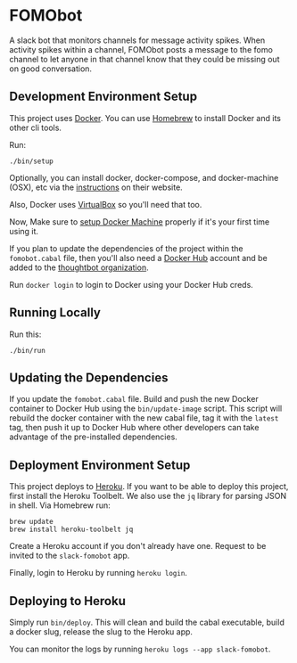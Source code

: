 # FOMObot

A slack bot that monitors channels for message activity spikes. When activity
spikes within a channel, FOMObot posts a message to the fomo channel to let
anyone in that channel know that they could be missing out on good conversation.

## Development Environment Setup

This project uses [Docker]. You can use [Homebrew] to install Docker and its
other cli tools.

[Docker]: https://docker.com
[Homebrew]: http://brew.sh

Run:

```
./bin/setup
```

Optionally, you can install docker, docker-compose, and docker-machine (OSX), etc via the [instructions] on their website.

[instructions]: https://docs.docker.com/engine/installation

Also, Docker uses [VirtualBox] so you'll need that too.

[VirtualBox]: https://www.virtualbox.org/wiki/Downloads

Now, Make sure to [setup Docker Machine] properly if it's your first time using
it.

[setup Docker Machine]: https://docs.docker.com/machine/get-started

If you plan to update the dependencies of the project within the `fomobot.cabal`
file, then you'll also need a [Docker Hub] account and be added to the
[thoughtbot organization].

[Docker Hub]: https://hub.docker.com
[thoughtbot organization]: https://hub.docker.com/u/thoughtbot/

Run `docker login` to login to Docker using your Docker Hub creds.

## Running Locally

Run this:

```
./bin/run
```

## Updating the Dependencies

If you update the `fomobot.cabal` file. Build and push the new Docker container
to Docker Hub using the `bin/update-image` script. This script will rebuild the
docker container with the new cabal file, tag it with the `latest` tag, then
push it up to Docker Hub where other developers can take advantage of the
pre-installed dependencies.

## Deployment Environment Setup

This project deploys to [Heroku]. If you want to be able to deploy this project,
first install the Heroku Toolbelt. We also use the `jq` library for parsing JSON
in shell. Via Homebrew run:

[Heroku]: https://www.heroku.com/
[Heroku Toolbelt]: https://toolbelt.heroku.com/

```
brew update
brew install heroku-toolbelt jq
```

Create a Heroku account if you don't already have one. Request to be invited to
the `slack-fomobot` app.

Finally, login to Heroku by running `heroku login`.

## Deploying to Heroku

Simply run `bin/deploy`. This will clean and build the cabal executable, build a
docker slug, release the slug to the Heroku app.

You can monitor the logs by running `heroku logs --app slack-fomobot`.

